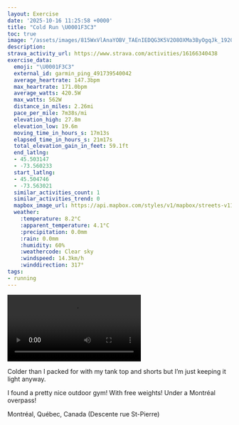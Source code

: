 ```yaml
---
layout: Exercise
date: '2025-10-16 11:25:58 +0000'
title: "Cold Run \U0001F3C3"
toc: true
image: "/assets/images/815WxVlAnaYOBV_TAEnIEDQG3K5V2O8OXMa3ByOgqJk_1920x1080.jpg.jpeg"
description:
strava_activity_url: https://www.strava.com/activities/16166340438
exercise_data:
  emoji: "\U0001F3C3"
  external_id: garmin_ping_491739540042
  average_heartrate: 147.3bpm
  max_heartrate: 171.0bpm
  average_watts: 420.5W
  max_watts: 562W
  distance_in_miles: 2.26mi
  pace_per_mile: 7m38s/mi
  elevation_high: 27.8m
  elevation_low: 19.6m
  moving_time_in_hours_s: 17m13s
  elapsed_time_in_hours_s: 21m17s
  total_elevation_gain_in_feet: 59.1ft
  end_latlng:
  - 45.503147
  - -73.560233
  start_latlng:
  - 45.504746
  - -73.563021
  similar_activities_count: 1
  similar_activities_trend: 0
  mapbox_image_url: https://api.mapbox.com/styles/v1/mapbox/streets-v11/static/path-5+787af2-1.0(akvtGtl~_MDIDa%40HKJE%5CY%5Cy%40%40%5DAi%40Bk%40FUN%5BV_AIq%40%3FKDEBSC%5BHIf%40sAp%40i%40LQJYAIj%40mADg%40FW%7C%40yAZw%40%5C_Ad%40sBbAkCh%40gBP%7B%40Da%40CQOYEQKwAA_A%40OHKz%40StAOZKVEh%40B%60AHd%40%40n%40FRIl%40Cp%40Fr%40%40hAHlBHb%40Hp%40ADE%40e%40BMHIPANFZXb%40NpCh%40fBTjEt%40x%40Pf%40l%40Vh%40HX%5El%40n%40nAALE%3FcAOy%40ICAGWWOOqA%40c%40Hm%40COMMMEkAKi%40I%5BAi%40G_E_AcAMc%40Ky%40m%40QBGHELCf%40GHaAHQAOMIEYEsAEgBOu%40CUCoBDoAEa%40Ga%40BKD_%40%3Fa%40J_ARKBIFGVZrBB%60%40LX%40DK%5EEv%40q%40fCQh%40y%40nCq%40vBOXWx%40OPe%40dAc%40jAg%40%60A),pin-s-s+e5b22e(-73.56123,45.50337),pin-s-f+89ae00(-73.55785000000003,45.50204999999996)/auto/800x800?access_token=pk.eyJ1Ijoiam9zaGJlY2ttYW4iLCJhIjoiY205eWR2aDd1MWZ6djJrbXc4a3M0bWZleiJ9.XiG9OWkNcZk2QzjJbxLB4A
  weather:
    :temperature: 8.2°C
    :apparent_temperature: 4.1°C
    :precipitation: 0.0mm
    :rain: 0.0mm
    :humidity: 60%
    :weathercode: Clear sky
    :windspeed: 14.3km/h
    :winddirection: 317°
tags:
- running
---
```


<video controls src="/assets/videos/815WxVlAnaYOBV_TAEnIEDQG3K5V2O8OXMa3ByOgqJk.mp4"></video>

Colder than I packed for with my tank top and shorts but I’m just keeping it light anyway. 

I found a pretty nice outdoor gym! With free weights! Under a Montréal overpass!

Montréal, Québec, Canada (Descente rue St-Pierre)

